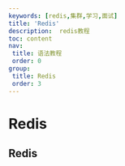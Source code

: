 ```yaml
---
keywords: [redis,集群,学习,面试]
title: 'Redis'
description:  redis教程
toc: content
nav:
 title: 语法教程
 order: 0
group:
 title: Redis
 order: 3
---
```

# Redis 

## Redis 
